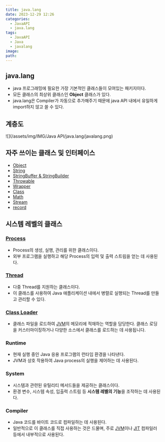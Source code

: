 ```yaml
---
title: java.lang
date: 2023-12-29 12:26
categories:
  - JavaAPI
  - java.lang
tags:
  - JavaAPI
  - Java
  - javalang
image: 
path:
---
```

## java.lang
+ java 프로그래밍에 필요한 가장 기본적인 클래스들이 모여있는 패키지이다.
+ 모든 클래스의 최상위 클래스인 **Object** 클래스가 있다.
+ java.lang은 Compiler가 자동으로 추가해주기 때문에 java API 내에서 유일하게 import하지 않고 쓸 수 있다.

## 계층도
![](/assets/img/IMG/Java API/java.lang/javalang.png)
## 자주 쓰이는 클래스 및 인터페이스
+ [Object](https://sonjh919.github.io/posts/Object)
+ [String](https://sonjh919.github.io/posts/String)
+ [StringBuffer & StringBuilder](https://sonjh919.github.io/posts/StringBuffer-&-StringBuilder)
+ [Throwable](https://sonjh919.github.io/posts/Throwable)
+ [Wrapper](https://sonjh919.github.io/posts/Wrapper)
+ [Class](https://sonjh919.github.io/posts/Class)
+ [Math](https://sonjh919.github.io/posts/Math)
+ [Stream](https://sonjh919.github.io/posts/Stream)
+ [record](https://sonjh919.github.io/posts/record)

## 시스템 레벨의 클래스
### [Process](https://sonjh919.github.io/posts/Process)
+ Process의 생성, 실행, 관리를 위한 클래스이다. 
+ 외부 프로그램을 실행하고 해당 Process의 입력 및 출력 스트림을 얻는 데 사용된다.
### [Thread](https://sonjh919.github.io/posts/Thread)
+ 다중 Thread를 지원하는 클래스이다. 
+ 이 클래스를 사용하여 Java 애플리케이션 내에서 병렬로 실행되는 Thread를 만들고 관리할 수 있다.
### [Class Loader](https://sonjh919.github.io/posts/Class-Loader)
+ 클래스 파일을 로드하여 [JVM](https://sonjh919.github.io/posts/JVM)의 메모리에 적재하는 역할을 담당한다. 클래스 로딩을 커스터마이징하거나 다양한 소스에서 클래스를 로드하는 데 사용됩니다.
### Runtime
+ 현재 실행 중인 Java 응용 프로그램의 런타임 환경을 나타낸다. 
+ JVM과 상호 작용하여 Java process의 실행을 제어하는 데 사용된다.
### System
+ 시스템과 관련된 유틸리티 메서드들을 제공하는 클래스이다. 
+ 환경 변수, 시스템 속성, 입출력 스트림 등 **시스템 레벨의 기능**을 조작하는 데 사용된다.
### Compiler
+ Java 코드를 바이트 코드로 컴파일하는 데 사용된다. 
+ 일반적으로 이 클래스를 직접 사용하는 것은 드물며, 주로 [JVM](https://sonjh919.github.io/posts/JVM)이나 [JIT](https://sonjh919.github.io/posts/JIT) 컴파일러 등에서 내부적으로 사용된다.
